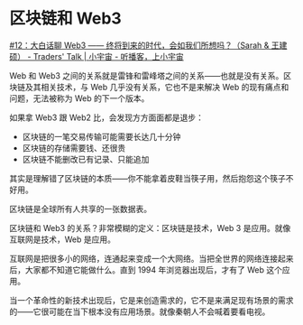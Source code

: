 # 区块链和 Web3

[#12：大白话聊 Web3 —— 终将到来的时代，会如我们所想吗？（Sarah & 王建硕） - Traders' Talk | 小宇宙 - 听播客，上小宇宙](https://www.xiaoyuzhoufm.com/episode/62d93b1cfa15142e17251e05)

Web 和 Web3 之间的关系就是雷锋和雷峰塔之间的关系——也就是没有关系。区块链及其相关技术，与 Web 几乎没有关系，它也不是来解决 Web 的现有痛点和问题，无法被称为 Web 的下一个版本。

如果拿 Web3 跟 Web2 比，会发现方方面面都是退步：

- 区块链的一笔交易传输可能需要长达几十分钟
- 区块链的存储需要钱、还很贵
- 区块链不能删改已有记录、只能追加

其实是理解错了区块链的本质——你不能拿着皮鞋当筷子用，然后抱怨这个筷子不好用。

区块链是全球所有人共享的一张数据表。

区块链和 Web3 的关系？非常模糊的定义：区块链是技术，Web 3 是应用。就像互联网是技术，Web 是应用。

互联网是把很多小的网络，连通起来变成一个大网络。当把全世界的网络连接起来后，大家都不知道它能做什么。直到 1994 年浏览器出现后，才有了 Web 这个应用。

当一个革命性的新技术出现后，它是来创造需求的，它不是来满足现有场景的需求的——它很可能在当下根本没有应用场景。就像秦朝人不会喊着要看电视。

